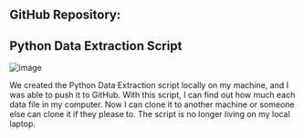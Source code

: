 ## GitHub Repository: 
## Python Data Extraction Script

![image](https://github.com/user-attachments/assets/9f0a2a6e-9545-455d-9c8e-4df63506236c)

We created the Python Data Extraction script locally on my machine, and I was able to push it to GitHub. With this script, I can find out how much each data file in my computer. 
Now I can clone it to another machine or someone else can clone it if they please to. 
The script is no longer living on my local laptop.
